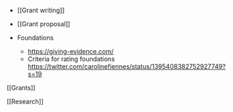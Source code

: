 - [[Grant writing]]
- [[Grant proposal]]

- Foundations
	-  https://giving-evidence.com/
	-  Criteria for rating foundations https://twitter.com/carolinefiennes/status/1395408382752927749?s=19

[[Grants]]

[[Research]]
